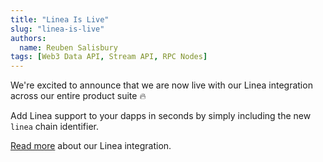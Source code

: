 ```yaml
---
title: "Linea Is Live"
slug: "linea-is-live"
authors:
  name: Reuben Salisbury
tags: [Web3 Data API, Stream API, RPC Nodes]
---
```


We're excited to announce that we are now live with our Linea integration across our entire product suite 🔥

<!-- truncate -->

Add Linea support to your dapps in seconds by simply including the new `linea` chain identifier.

[Read more](https://moralis.io/chains/linea/) about our Linea integration.
